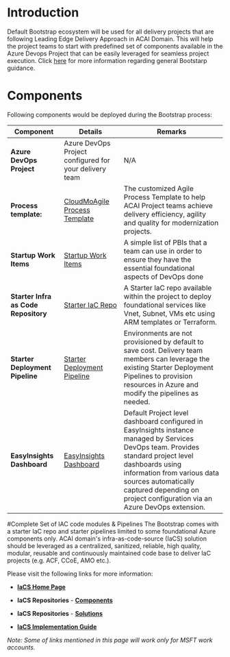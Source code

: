 # Introduction

Default Bootstrap ecosystem will be used for all delivery projects that are following Leading Edge Delivery Approach in ACAI Domain. This will help the project teams to start with predefined set of components available in the Azure Devops Project that can be easily leveraged for seamless project execution. Click [here](https://dev.azure.com/servicesdocs/DevOps/_wiki/wikis/LED%20Playbook/7934/Bootstrap) for more information regarding general Bootstarp guidance.

# Components

Following components would be deployed during the Bootstrap process:


<strong>Component | <strong>Details    |<strong>Remarks |
---------|-----------------------------|-----------------
<strong> Azure DevOps Project | Azure DevOps Project configured for your delivery team | N/A
<strong> Process template: | [CloudMoAgile Process Template](/Packages/ACAI/ACAI-MO/Bootstrap-Template/Process-Template) | The customized Agile Process Template to help ACAI Project teams achieve delivery efficiency, agility and quality for modernization projects.
<strong>Startup Work Items |  [Startup Work Items](/Packages/ACAI/ACAI-MO/Bootstrap-Template/Startup-Work-Items) | A simple list of PBIs that a team can use in order to ensure they have the essential foundational aspects of DevOps done | 
<strong> Starter Infra as Code Repository| [Starter IaC Repo](/Packages/ACAI/ACAI-MO/Bootstrap-Template/Starter-Infra-as-Code-Repo) | A Starter IaC repo available within the project to deploy foundational services like Vnet, Subnet, VMs etc using ARM templates or Terraform.
<strong>Starter Deployment Pipeline | [Starter Deployment Pipeline](/Packages/ACAI/ACAI-MO/Bootstrap-Template/Starter-Deployment-Pipeline-Guidance)| Environments are not provisioned by default to save cost. Delivery team members can leverage the existing Starter Deployment Pipelines to provision resources in Azure and modify the pipelines as needed. 
<strong>EasyInsights Dashboard | [EasyInsights Dashboard](/Packages/ACAI/ACAI-MO/Bootstrap-Template/EasyInsights-Dashboard)| Default Project level dashboard configured in EasyInsights instance managed by Services DevOps team. Provides standard project level dashboards using information from various data sources automatically captured depending on project configuration via an Azure DevOps extension.


#Complete Set of IAC code modules & Pipelines
The Bootstrap comes with a starter IaC repo and starter pipelines limited to some foundational Azure components only.  ACAI domain's infra-as-code-source (IaCS) solution
should be leveraged as a centralized, sanitized, reliable, high quality, modular, reusable and continuously maintained code base to deliver IaC projects (e.g. ACF, CCoE, AMO etc.). 

Please visit the following links for more information:

- [**IaCS Home Page**](https://aka.ms/iacs)

- **IaCS Repositories** - [**Components**](https://dev.azure.com/servicescode/infra-as-code-source/_git/Components) 

- **IaCS Repositories** -  [**Solutions**](https://dev.azure.com/servicescode/infra-as-code-source/_git/Solutions)

- **[IaCS Implementation Guide](https://dev.azure.com/servicescode/infra-as-code-source/_wiki/wikis/Wiki/3755/Implementation-Guide)**


*Note: Some of links mentioned in this page will work only for MSFT work accounts.*